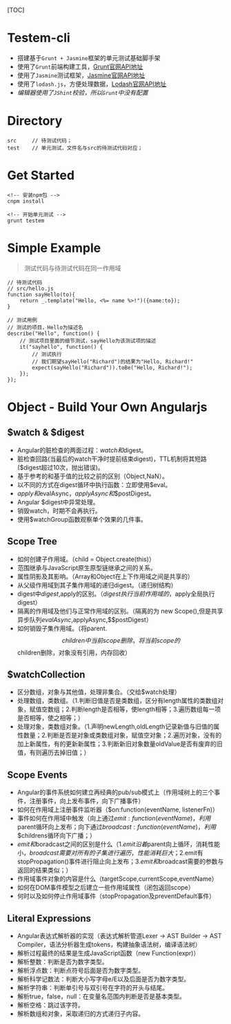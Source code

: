 [TOC]

# Testem-cli

 - 搭建基于`Grunt + Jasmine`框架的单元测试基础脚手架
 - 使用了`Grunt`前端构建工具，[Grunt官网API地址](http://www.gruntjs.net/)
 - 使用了`Jasmine`测试框架，[Jasmine官网API地址](https://jasmine.github.io/index.html)
 - 使用了`lodash.js`，方便处理数据，[Lodash官网API地址](https://lodash.com/)
 - *编辑器使用了`JShint`校验，所以`Grunt`中没有配置*

# Directory

```
src     // 待测试代码；
test    // 单元测试，文件名与src的待测试代码对应；
```

# Get Started

```
<!-- 安装npm包 -->
cnpm install

<!-- 开始单元测试 -->
grunt testem
```

# Simple Example

> 测试代码与待测试代码在同一作用域

```
// 待测试代码
// src/hello.js
function sayHello(to){
    return _.template("Hello, <%= name %>!")({name:to});
}

// 测试用例
// 测试的项目，Hello为描述名
describe("Hello", function() {
    // 测试项目里面的细节测试，sayHello为该测试项的描述
    it("sayhello", function() {
        // 测试执行
        // 我们期望sayHello("Richard")的结果为"Hello, Richard!"
        expect(sayHello("Richard")).toBe("Hello, Richard!");
    });
});
```

# Object - Build Your Own Angularjs

## $watch & $digest

 - Angular的脏检查的两面过程：$watch和$digest。
 - 脏检查回路(当最后的watch干净时提前结束digest)，TTL机制将其短路($digest超过10次，抛出错误)。
 - 基于参考的和基于值的比较之前的区别（Object,NaN）。
 - 以不同的方式在digest循环中执行函数：立即使用$eval。
 - $apply和$evalAsync，$applyAsync和$$postDigest。
 - Angular $digest中异常处理。
 - 销毁watch，时期不会再执行。
 - 使用$watchGroup函数观察单个效果的几件事。

## Scope Tree

 - 如何创建子作用域。（child = Object.create(this)）
 - 范围继承与JavaScript原生原型链继承之间的关系。
 - 属性阴影及其影响。（Array和Object在上下作用域之间是共享的）
 - 从父级作用域到其子集作用域的递归digest。（递归树结构）
 - digest中$digest,$apply的区别。（$digest执行当前作用域的，$apply全局执行digest）
 - 隔离的作用域及他们与正常作用域的区别。（隔离的为 new Scope(),但是共享异步队列$evalAsync,$applyAsync,$$postDigest）
 - 如何销毁子集作用域。（将parent.$$children中当前scope删除，将当前scope的$$children删除，对象没有引用，内存回收）

## $watchCollection

 - 区分数组，对象与其他值，处理非集合。（交给$watch处理）
 - 处理数组，类数组。（1.判断旧值是否是类数组，区分有length属性的类数组对象，赋值空数组；2.判断length是否相等，使length相等；3.遍历数组每一项是否相等，使之相等；）
 - 处理对象，类数组对象。（1.声明newLength,oldLength记录新值与旧值的属性数量；2.判断是否是对象或类数组对象，赋值空对象；2.遍历对象，没有的加上新属性，有的更新新属性；3.判断新旧对象数量oldValue是否有废弃的旧值，有则遍历去掉旧值；）

## Scope Events

 - Angular的事件系统如何建立再经典的pub/sub模式上（作用域树上的三个事件，注册事件，向上发布事件，向下广播事件）
 - 如何在作用域上注册事件监听器（$on:function(eventName, listenerFn)）
 - 事件如何在作用域中触发（向上通过$emit:function(eventName)，利用$parent循环向上发布；向下通过$broadcast:function(eventName)，利用$$childrens循环向下广播；）
 - $emit和$boradcast之间的区别是什么（1.$emit沿着$parent向上循环，消耗性能小，$broadcast需要对所有的子集进行遍历，性能消耗巨大；2.$emit有stopPropagation()事件进行阻止向上发布；3.$emit和$broadcast需要的参数与返回的结果类似；）
 - 作用域事件对象的内容是什么（targetScope,currentScope,eventName）
 - 如何在DOM事件模型之后建立一些作用域属性（闭包返回scope）
 - 何时以及如何停止作用域事件（stopPropagation及preventDefault事件）

 ## Literal Expressions

 - Angular表达式解析器的实现（表达式解析管道Lexer -> AST Builder -> AST Compiler，语法分析器生成tokens，构建抽象语法树，编译语法树）
 - 解析过程最终的结果是生成JavaScript函数（new Function(expr)）
 - 解析整数：判断是否为数字类型。
 - 解析浮点数：判断点符号后面是否为数字类型。
 - 解析科学记数法：判断大小写字母e/E以及后面是否为数字类型。
 - 解析字符串：判断单引号与双引号在字符的开头与结尾。
 - 解析true，false，null：在变量名范围内判断是否是基本类型。
 - 解析空格：跳过该字符。
 - 解析数组和对象，采取递归的方式递归子内容。

